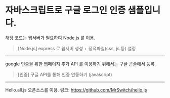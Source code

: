 # 자바스크립트로 구글 로그인 인증 샘플입니다.


해당 코드는 웹서버가 필요하여 Node.js 를 이용.    
> [Node.js] express 로 웹서버 생성 + 정적파일(css, js 등) 설정  
----

google 인증을 위한 웹페이지 추가 
API 를 이용하기 위해서는 구글 콘솔에서 등록.
> [인증] 구글 API를 통해 인증 연동하기 (javascript)  
----

Hello.all.js 오픈소스를 이용.
링크: https://github.com/MrSwitch/hello.js
